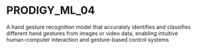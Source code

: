 # PRODIGY_ML_04
A hand gesture recognition model that accurately identifies and classifies different hand gestures from images or video data, enabling intuitive human-computer interaction and gesture-based control systems
